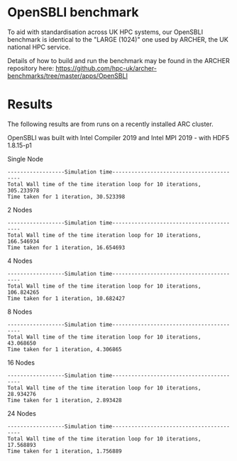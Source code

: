 # OpenSBLI benchmark

To aid with standardisation across UK HPC systems, our OpenSBLI benchmark is identical to the "LARGE (1024)" one used by ARCHER, the UK national HPC service.

Details of how to build and run the benchmark may be found in the ARCHER repository here: https://github.com/hpc-uk/archer-benchmarks/tree/master/apps/OpenSBLI

# Results 

The following results are from runs on a recently installed ARC cluster. 

OpenSBLI was built with Intel Compiler 2019 and Intel MPI 2019 - with HDF5 1.8.15-p1 

Single Node
```
------------------Simulation time-----------------------------------------
Total Wall time of the time iteration loop for 10 iterations, 305.233978
Time taken for 1 iteration, 30.523398
```
2 Nodes
```
------------------Simulation time-----------------------------------------
Total Wall time of the time iteration loop for 10 iterations, 166.546934
Time taken for 1 iteration, 16.654693
```
4 Nodes
```
------------------Simulation time-----------------------------------------
Total Wall time of the time iteration loop for 10 iterations, 106.824265
Time taken for 1 iteration, 10.682427
```
8 Nodes
```
------------------Simulation time-----------------------------------------
Total Wall time of the time iteration loop for 10 iterations, 43.068650
Time taken for 1 iteration, 4.306865
```
16 Nodes
```
------------------Simulation time-----------------------------------------
Total Wall time of the time iteration loop for 10 iterations, 28.934276
Time taken for 1 iteration, 2.893428
```
24 Nodes
```
------------------Simulation time-----------------------------------------
Total Wall time of the time iteration loop for 10 iterations, 17.568893
Time taken for 1 iteration, 1.756889
```
